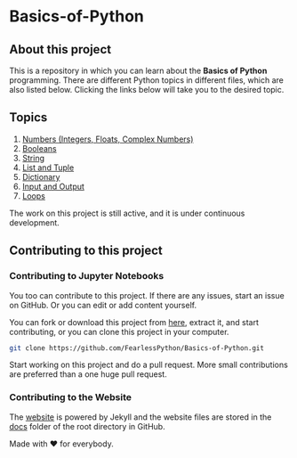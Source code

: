 # Basics-of-Python
## About this project
This is a repository in which you can learn about the **Basics of Python** programming. There are different Python topics in different files, which are also listed below. Clicking the links below will take you to the desired topic.

## Topics
1. [Numbers (Integers, Floats, Complex Numbers)](./Data_Type_1(Numbers%20-%20Integer%2C%20Float%2C%20Complex).ipynb)
2. [Booleans](./Data_Type_2(Boolean).ipynb)
3. [String](./Data_Type_3(String).ipynb)
4. [List and Tuple](./Data_Type_4(List%2C%20Tuples).ipynb)
5. [Dictionary](./Data_Type_5(Dictionary).ipynb)
6. [Input and Output](./INPUT_AND_OUTPUT.ipynb)
7. [Loops](./Loops.ipynb)

The work on this project is still active, and it is under continuous development.

## Contributing to this project
### Contributing to Jupyter Notebooks
You too can contribute to this project. If there are any issues, start an issue on GitHub. Or you can edit or add content yourself.

You can fork or download this project from [here](https://github.com/FearlessPython/Basics-of-Python/archive/master.zip), extract it, and start contributing, or you can clone this project in your computer.
```bash
git clone https://github.com/FearlessPython/Basics-of-Python.git
```
Start working on this project and do a pull request. More small contributions are preferred than a one huge pull request.

### Contributing to the Website
The [website](https://fearlesspython.github.io/Basics-of-Python) is powered by Jekyll and the website files are stored in the [docs](https://github.com/FearlessPython/Basics-of-Python/tree/master/docs) folder of the root directory in GitHub.

Made with ❤️️ for everybody.